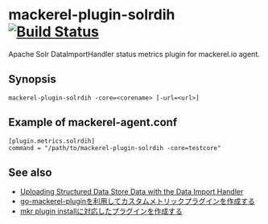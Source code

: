 mackerel-plugin-solrdih [![Build Status](https://travis-ci.org/supercaracal/mackerel-plugin-solrdih.svg?branch=master)](https://travis-ci.org/supercaracal/mackerel-plugin-solrdih)
=====================

Apache Solr DataImportHandler status metrics plugin for mackerel.io agent.

## Synopsis

```shell
mackerel-plugin-solrdih -core=<corename> [-url=<url>]
```

## Example of mackerel-agent.conf

```
[plugin.metrics.solrdih]
command = "/path/to/mackerel-plugin-solrdih -core=testcore"
```

## See also
* [Uploading Structured Data Store Data with the Data Import Handler](https://lucene.apache.org/solr/guide/8_1/uploading-structured-data-store-data-with-the-data-import-handler.html)
* [go-mackerel-pluginを利用してカスタムメトリックプラグインを作成する](https://mackerel.io/ja/docs/entry/advanced/go-mackerel-plugin)
* [mkr plugin installに対応したプラグインを作成する](https://mackerel.io/ja/docs/entry/advanced/make-plugin-corresponding-to-installer)
